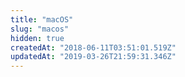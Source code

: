 ```yaml
---
title: "macOS"
slug: "macos"
hidden: true
createdAt: "2018-06-11T03:51:01.519Z"
updatedAt: "2019-03-26T21:59:31.346Z"
---
```

